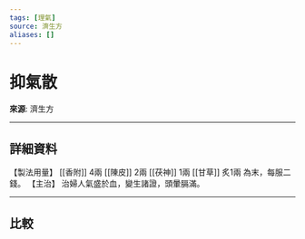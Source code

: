 ```yaml
---
tags: [理氣]
source: 濟生方
aliases: []
---
```


# 抑氣散

**來源**: 濟生方  

---

## 詳細資料
【製法用量】 [[香附]] 4兩 [[陳皮]] 2兩 [[茯神]] 1兩 [[甘草]] 炙1兩
為末，每服二錢。
【主治】
治婦人氣盛於血，變生諸證，頭暈膈滿。

---

## 比較
